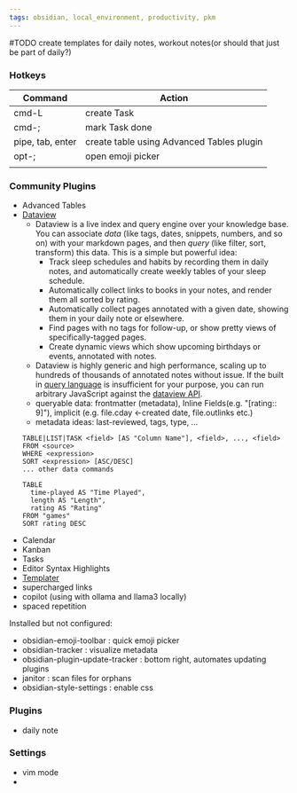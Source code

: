 ```yaml
---
tags: obsidian, local_environment, productivity, pkm
---
```


#TODO create templates for daily notes, workout notes(or should that just be part of daily?)


### Hotkeys

| Command          | Action                                    |
| ---------------- | ----------------------------------------- |
| cmd-L            | create Task                               |
| cmd-;            | mark Task done                            |
| pipe, tab, enter | create table using Advanced Tables plugin |
| opt-;            | open emoji picker                         |
|                  |                                           |


### Community Plugins

- Advanced Tables
- [Dataview](https://blacksmithgu.github.io/obsidian-dataview/) 
	- Dataview is a live index and query engine over your knowledge base. You can associate _data_ (like tags, dates, snippets, numbers, and so on) with your markdown pages, and then _query_ (like filter, sort, transform) this data. This is a simple but powerful idea:
		-   Track sleep schedules and habits by recording them in daily notes, and automatically create weekly tables of your sleep schedule.
		-   Automatically collect links to books in your notes, and render them all sorted by rating.
		-   Automatically collect pages annotated with a given date, showing them in your daily note or elsewhere.
		-   Find pages with no tags for follow-up, or show pretty views of specifically-tagged pages.
		-   Create dynamic views which show upcoming birthdays or events, annotated with notes.
	- Dataview is highly generic and high performance, scaling up to hundreds of thousands of annotated notes without issue. If the built in [query language](https://blacksmithgu.github.io/obsidian-dataview/query/queries/) is insufficient for your purpose, you can run arbitrary JavaScript against the [dataview API](https://blacksmithgu.github.io/obsidian-dataview/api/intro/).
	- queryable data: frontmatter (metadata), Inline Fields(e.g. "\[rating:: 9\]"), implicit (e.g. file.cday <-created date, file.outlinks etc.)
	- metadata ideas: last-reviewed, tags, type, ...
	```dataviewDemoFormat
	TABLE|LIST|TASK <field> [AS "Column Name"], <field>, ..., <field> 
	FROM <source>
	WHERE <expression>
	SORT <expression> [ASC/DESC]
	... other data commands
	```
	```dataviewDemoExample
	TABLE
	  time-played AS "Time Played",
	  length AS "Length",
	  rating AS "Rating"
	FROM "games"
	SORT rating DESC
	```
- Calendar
- Kanban
- Tasks
- Editor Syntax Highlights
- [Templater](https://silentvoid13.github.io/Templater/)
- supercharged links
- copilot (using with ollama and llama3 locally)
- spaced repetition


Installed but not configured:
- obsidian-emoji-toolbar : quick emoji picker
- obsidian-tracker : visualize metadata
- obsidian-plugin-update-tracker : bottom right, automates updating plugins
- janitor : scan files for orphans
- obsidian-style-settings : enable css


### Plugins
- daily note

### Settings
- vim mode
- 